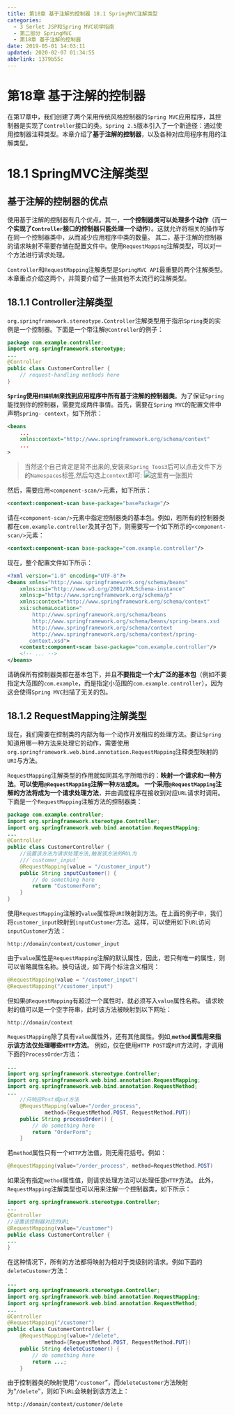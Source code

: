```yaml
---
title: 第18章 基于注解的控制器 18.1 SpringMVC注解类型
categories: 
  - 3 Serlet JSP和Spring MVC初学指南
  - 第二部分 SpringMVC
  - 第18章 基于注解的控制器
date: 2019-05-01 14:03:11
updated: 2020-02-07 01:34:55
abbrlink: 1379b55c
---
```

# 第18章 基于注解的控制器 #
在第17章中，我们创建了两个采用传统风格控制器的`Spring MVC`应用程序，其控制器是实现了`Controller`接口的类。`Spring 2.5`版本引入了一个新途径：通过使用控制器注释类型。本章介绍了**基于注解的控制器**，以及各种对应用程序有用的注解类型。
# 18.1 SpringMVC注解类型 #
## 基于注解的控制器的优点 ##
使用基于注解的控制器有几个优点。其一，**一个控制器类可以处理多个动作**（而**一个实现了`Controller`接口的控制器只能处理一个动作**）。这就允许将相关的操作写在同一个控制器类中，从而减少应用程序中类的数量。
其二，基于注解的控制器的请求映射不需要存储在配置文件中。使用`RequestMapping`注解类型，可以对一个方法进行请求处理。

`Controller`和`RequestMapping`注解类型是`SpringMVC API`最重要的两个注解类型。本章重点介绍这两个，并简要介绍了一些其他不太流行的注解类型。
## 18.1.1 Controller注解类型 ##
`org.springframework.stereotype.Controller`注解类型用于指示`Spring`类的实例是一个控制器。下面是一个带注解`@Controller`的例子：
```java
package com.example.controller;
import org.springframework.stereotype;
...
@Controller
public class CustomerController {
    // request-handling methods here
}
```
**`Spring`使用`扫描机制`来找到应用程序中所有基于注解的控制器类**。为了保证`Spring`能找到你的控制器，需要完成两件事情。首先，需要在`Spring MVC`的配置文件中声明`spring- context`，如下所示：
```xml
<beans
    ...
    xmlns:context="http://www.springframework.org/schema/context"
    ...
>
```
> 当然这个自己肯定是背不出来的,安装来`Spring Toos3`后可以点击文件下方的`Namespaces`标签,然后勾选上`context`即可:
> ![这里有一张图片](https://image-1257720033.cos.ap-shanghai.myqcloud.com/blog/JavaEE/IDE/Eclipse/Spring/SpringTools/Namespaces/1.png)

然后，需要应用`<component-scan/>`元素，如下所示：
```xml
<context:component-scan base-package="basePackage"/>
```
请在`<component-scan/>`元素中指定控制器类的基本包。例如，若所有的控制器类都在`com.example.controller`及其子包下，则需要写一个如下所示的`<component-scan/>`元素：
```xml
<context:component-scan base-package="com.example.controller"/>
```
现在，整个配置文件如下所示：
```xml
<?xml version="1.0" encoding="UTF-8"?>
<beans xmlns="http://www.springframework.org/schema/beans"
    xmlns:xsi="http://www.w3.org/2001/XMLSchema-instance"
    xmlns:p="http://www.springframework.org/schema/p"
    xmlns:context="http://www.springframework.org/schema/context"
    xsi:schemaLocation="
        http://www.springframework.org/schema/beans
        http://www.springframework.org/schema/beans/spring-beans.xsd
        http://www.springframework.org/schema/context
        http://www.springframework.org/schema/context/spring-
       context.xsd">
    <context:component-scan base-package="com.example.controller"/>
    <!-- ... -->
</beans>
```
请确保所有控制器类都在基本包下，并且**不要指定一个太广泛的基本包**（例如不要指定大范围的`com.example`，而是指定小范围的`com.example.controller`），因为这会使得`Spring MVC`扫描了无关的包。
## 18.1.2 RequestMapping注解类型 ##
现在，我们需要在控制类的内部为每一个动作开发相应的处理方法。要让`Spring`知道用哪一种方法来处理它的动作，需要使用`org.springframework.web.bind.annotation.RequestMapping`注释类型映射的`URI`与方法。

`RequestMapping`注解类型的作用就如同其名字所暗示的：**映射一个请求和一种方法**。**可以使用`@RequestMapping`注解一种`方法`或`类`。**
**一个采用`@RequestMapping`注解的方法将成为一个请求处理方法**，并由调度程序在接收到对应`URL`请求时调用。
下面是一个`RequestMapping`注解方法的控制器类：
```java
package com.example.controller;
import org.springframework.stereotype.Controller;
import org.springframework.web.bind.annotation.RequestMapping;
...
@Controller
public class CustomerController {
    //设置该方法为请求处理方法,触发该方法的RUL为
    ///`customer_input`
    @RequestMapping(value = "/customer_input")
    public String inputCustomer() {
        // do something here
        return "CustomerForm";
    }
}
```
使用`RequestMapping`注解的`value`属性将`URI`映射到方法。在上面的例子中，我们将`customer_input`映射到`inputCustomer`方法。这样，可以使用如下`URL`访问`inputCustomer`方法：
```
http://domain/context/customer_input
```
由于`value`属性是`RequestMapping`注解的默认属性，因此，若只有唯一的属性，则可以省略属性名称。换句话说，如下两个标注含义相同：
```java
@RequestMapping(value = "/customer_input")
@RequestMapping("/customer_input")
```
但如果`@RequestMapping`有超过一个属性时，就必须写入`value`属性名称。
请求映射的值可以是一个空字符串，此时该方法被映射到以下网址：
```
http://domain/context
```
`RequestMapping`除了具有`value`属性外，还有其他属性。例如,**`method`属性用来指示该方法仅处理哪些`HTTP`方法**。
例如，仅在使用`HTTP POST`或`PUT`方法时，才调用下面的`ProcessOrder`方法：
```java
...
import org.springframework.stereotype.Controller;
import org.springframework.web.bind.annotation.RequestMapping;
import org.springframework.web.bind.annotation.RequestMethod;
...
    //只响应Post或put方法
    @RequestMapping(value="/order_process",
            method={RequestMethod.POST, RequestMethod.PUT})
    public String processOrder() {
        // do something here
        return "OrderForm";
    }
```
若`method`属性只有一个`HTTP`方法值，则无需花括号。例如：
```java
@RequestMapping(value="/order_process", method=RequestMethod.POST)
```
如果没有指定`method`属性值，则请求处理方法可以处理任意`HTTP`方法。
此外，`RequestMapping`注解类型也可以用来注解一个控制器类，如下所示：
```java
import org.springframework.stereotype.Controller;
...
@Controller
//设置该控制器对应的URL
@RequestMapping(value="/customer")
public class CustomerController {
...
}
```
在这种情况下，所有的方法都将映射为相对于类级别的请求。例如下面的 `deleteCustomer`方法：
```java
...
import org.springframework.stereotype.Controller;
import org.springframework.web.bind.annotation.RequestMapping;
import org.springframework.web.bind.annotation.RequestMethod;
...
@Controller
@RequestMapping("/customer")
public class CustomerController {
    @RequestMapping(value="/delete",
            method={RequestMethod.POST, RequestMethod.PUT})
    public String deleteCustomer() {
        // do something here
        return ...;
    }
```
由于控制器类的映射使用“`/customer`”，而`deleteCustomer`方法映射为“`/delete`”，则如下`URL`会映射到该方法上：
```
http://domain/context/customer/delete
```

